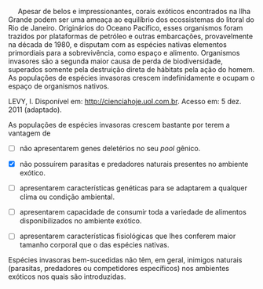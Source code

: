 

     Apesar de belos e impressionantes, corais exóticos encontrados na Ilha Grande podem ser uma ameaça ao equilíbrio dos ecossistemas do litoral do Rio de Janeiro. Originários do Oceano Pacífico, esses organismos foram trazidos por plataformas de petróleo e outras embarcações, provavelmente na década de 1980, e disputam com as espécies nativas elementos primordiais para a sobrevivência, como espaço e alimento. Organismos invasores são a segunda maior causa de perda de biodiversidade, superados somente pela destruição direta de hábitats pela ação do homem. As populações de espécies invasoras crescem indefinidamente e ocupam o espaço de organismos nativos.

LEVY, I. Disponível em: http://cienciahoje.uol.com.br. Acesso em: 5 dez. 2011 (adaptado).

As populações de espécies invasoras crescem bastante por terem a vantagem de



- [ ] não apresentarem genes deletérios no seu *pool* gênico.
- [x] não possuírem parasitas e predadores naturais presentes no ambiente exótico.
- [ ] apresentarem características genéticas para se adaptarem a qualquer clima ou condição ambiental.
- [ ] apresentarem capacidade de consumir toda a variedade de alimentos disponibilizados no ambiente exótico.
- [ ] apresentarem características fisiológicas que lhes conferem maior tamanho corporal que o das espécies nativas.


Espécies invasoras bem-sucedidas não têm, em geral, inimigos naturais (parasitas, predadores ou competidores específicos) nos ambientes exóticos nos quais são introduzidas.
